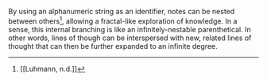 By using an alphanumeric string as an identifier, notes can be nested between others[^1], allowing a fractal-like exploration of knowledge. In a sense, this internal branching is like an infinitely-nestable parenthetical. In other words, lines of though can be interspersed with new, related lines of thought that can then be further expanded to an infinite degree.

[^1]: [[Luhmann, n.d.]]